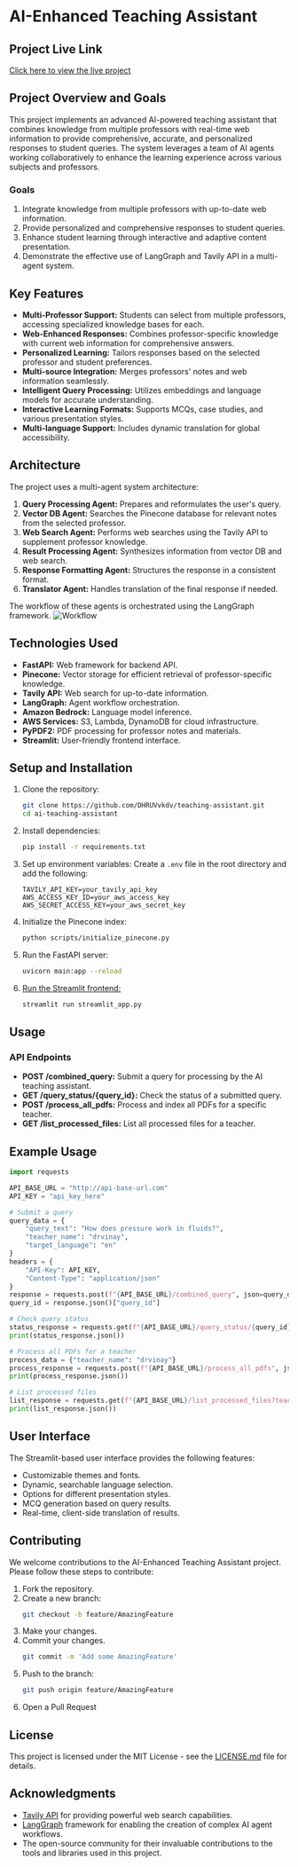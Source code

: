 # AI-Enhanced Teaching Assistant

## Project Live Link

[Click here to view the live project](https://teachingassistant-dv.streamlit.app/)

## Project Overview and Goals

This project implements an advanced AI-powered teaching assistant that combines knowledge from multiple professors with real-time web information to provide comprehensive, accurate, and personalized responses to student queries. The system leverages a team of AI agents working collaboratively to enhance the learning experience across various subjects and professors.

### Goals

1. Integrate knowledge from multiple professors with up-to-date web information.
2. Provide personalized and comprehensive responses to student queries.
3. Enhance student learning through interactive and adaptive content presentation.
4. Demonstrate the effective use of LangGraph and Tavily API in a multi-agent system.

## Key Features

- **Multi-Professor Support:** Students can select from multiple professors, accessing specialized knowledge bases for each.
- **Web-Enhanced Responses:** Combines professor-specific knowledge with current web information for comprehensive answers.
- **Personalized Learning:** Tailors responses based on the selected professor and student preferences.
- **Multi-source Integration:** Merges professors' notes and web information seamlessly.
- **Intelligent Query Processing:** Utilizes embeddings and language models for accurate understanding.
- **Interactive Learning Formats:** Supports MCQs, case studies, and various presentation styles.
- **Multi-language Support:** Includes dynamic translation for global accessibility.

## Architecture

The project uses a multi-agent system architecture:

1. **Query Processing Agent:** Prepares and reformulates the user's query.
2. **Vector DB Agent:** Searches the Pinecone database for relevant notes from the selected professor.
3. **Web Search Agent:** Performs web searches using the Tavily API to supplement professor knowledge.
4. **Result Processing Agent:** Synthesizes information from vector DB and web search.
5. **Response Formatting Agent:** Structures the response in a consistent format.
6. **Translator Agent:** Handles translation of the final response if needed.

The workflow of these agents is orchestrated using the LangGraph framework.
![Workflow](image/src/images/workflow.png)

## Technologies Used

- **FastAPI:** Web framework for backend API.
- **Pinecone:** Vector storage for efficient retrieval of professor-specific knowledge.
- **Tavily API:** Web search for up-to-date information.
- **LangGraph:** Agent workflow orchestration.
- **Amazon Bedrock:** Language model inference.
- **AWS Services:** S3, Lambda, DynamoDB for cloud infrastructure.
- **PyPDF2:** PDF processing for professor notes and materials.
- **Streamlit:** User-friendly frontend interface.

## Setup and Installation

1.  Clone the repository:
    ```sh
    git clone https://github.com/DHRUVvkdv/teaching-assistant.git
    cd ai-teaching-assistant
    ```
2.  Install dependencies:

    ```sh
    pip install -r requirements.txt

    ```

3.  Set up environment variables:
    Create a `.env` file in the root directory and add the following:

    ```PINECONE_API_KEY=your_pinecone_api_key
    TAVILY_API_KEY=your_tavily_api_key
    AWS_ACCESS_KEY_ID=your_aws_access_key
    AWS_SECRET_ACCESS_KEY=your_aws_secret_key
    ```

4.  Initialize the Pinecone index:

    ```sh
    python scripts/initialize_pinecone.py
    ```

5.  Run the FastAPI server:
    ```sh
    uvicorn main:app --reload
    ```
6.  [Run the Streamlit frontend:](https://github.com/DHRUVvkdv/teaching-assistant-frontend)
    ```sh
    streamlit run streamlit_app.py
    ```

## Usage

### API Endpoints

- **POST /combined_query:** Submit a query for processing by the AI teaching assistant.
- **GET /query_status/{query_id}:** Check the status of a submitted query.
- **POST /process_all_pdfs:** Process and index all PDFs for a specific teacher.
- **GET /list_processed_files:** List all processed files for a teacher.

## Example Usage

```python
import requests

API_BASE_URL = "http://api-base-url.com"
API_KEY = "api_key_here"

# Submit a query
query_data = {
    "query_text": "How does pressure work in fluids?",
    "teacher_name": "drvinay",
    "target_language": "en"
}
headers = {
    "API-Key": API_KEY,
    "Content-Type": "application/json"
}
response = requests.post(f"{API_BASE_URL}/combined_query", json=query_data, headers=headers)
query_id = response.json()["query_id"]

# Check query status
status_response = requests.get(f"{API_BASE_URL}/query_status/{query_id}", headers=headers)
print(status_response.json())

# Process all PDFs for a teacher
process_data = {"teacher_name": "drvinay"}
process_response = requests.post(f"{API_BASE_URL}/process_all_pdfs", json=process_data, headers=headers)
print(process_response.json())

# List processed files
list_response = requests.get(f"{API_BASE_URL}/list_processed_files?teacher_name=drvinay", headers=headers)
print(list_response.json())
```

## User Interface

The Streamlit-based user interface provides the following features:

- Customizable themes and fonts.
- Dynamic, searchable language selection.
- Options for different presentation styles.
- MCQ generation based on query results.
- Real-time, client-side translation of results.

## Contributing

We welcome contributions to the AI-Enhanced Teaching Assistant project. Please follow these steps to contribute:

1. Fork the repository.
2. Create a new branch:
   ```sh
   git checkout -b feature/AmazingFeature
   ```
3. Make your changes.
4. Commit your changes.
   ```sh
   git commit -m 'Add some AmazingFeature'
   ```
5. Push to the branch:
   ```sh
   git push origin feature/AmazingFeature
   ```
6. Open a Pull Request

## License

This project is licensed under the MIT License - see the [LICENSE.md](LICENSE.md) file for details.

## Acknowledgments

- [Tavily API](https://tavily.com/) for providing powerful web search capabilities.
- [LangGraph](https://github.com/langchain-ai/langgraph) framework for enabling the creation of complex AI agent workflows.
- The open-source community for their invaluable contributions to the tools and libraries used in this project.
